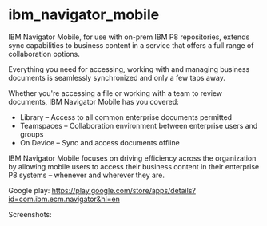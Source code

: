 # ibm_navigator_mobile

IBM Navigator Mobile, for use with on-prem IBM P8 repositories, extends sync capabilities to 
business content in a service that offers a full range of collaboration options. 

Everything you need for accessing, working with and managing business documents is seamlessly 
synchronized and only a few taps away. 

Whether you're accessing a file or working with a team to review documents, 
IBM Navigator Mobile has you covered:
* Library – Access to all common enterprise documents permitted
* Teamspaces – Collaboration environment between enterprise users and groups
* On Device – Sync and access documents offline 

IBM Navigator Mobile focuses on driving efficiency across the organization by allowing mobile 
users to access their business content in their enterprise P8 systems – whenever and wherever they are.

Google play:
https://play.google.com/store/apps/details?id=com.ibm.ecm.navigator&hl=en

Screenshots:

